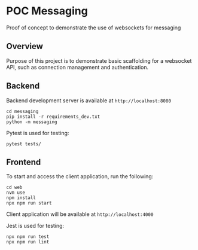 # POC Messaging

Proof of concept to demonstrate the use of websockets for messaging

## Overview

Purpose of this project is to demonstrate basic scaffolding for a websocket
API, such as connection management and authentication.

## Backend

Backend development server is available at `http://localhost:8080`

```
cd messaging
pip install -r requirements_dev.txt
python -m messaging
```

Pytest is used for testing:

```
pytest tests/
```

## Frontend

To start and access the client application, run the following:

```
cd web
nvm use
npm install
npx npm run start
```

Client application will be available at `http://localhost:4000`

Jest is used for testing:

```
npx npm run test
npx npm run lint
```
